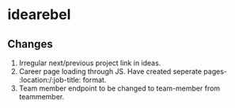 # idearebel

## Changes
1. Irregular next/previous project link in ideas.
2. Career page loading through JS. Have created seperate pages- :location:/:job-title: format.
3. Team member endpoint to be changed to team-member from teammember.
